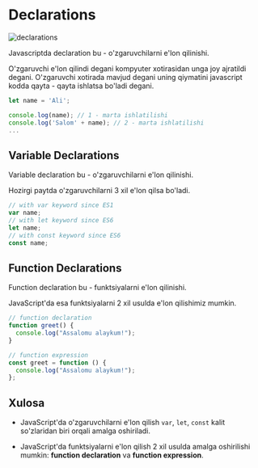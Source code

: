 # Declarations

![declarations](https://i.ibb.co/Y3BmyPX/declarations.png)

Javascriptda declaration bu - o'zgaruvchilarni e'lon qilinishi.

O'zgaruvchi e'lon qilindi degani kompyuter xotirasidan unga joy ajratildi degani. O'zgaruvchi xotirada mavjud degani uning qiymatini javascript kodda qayta - qayta ishlatsa bo'ladi degani.

```js
let name = 'Ali';

console.log(name); // 1 - marta ishlatilishi
console.log('Salom' + name); // 2 - marta ishlatilishi
...
```

## Variable Declarations

Variable declaration bu - o'zgaruvchilarni e'lon qilinishi.

Hozirgi paytda o'zgaruvchilarni 3 xil e'lon qilsa bo'ladi.

```js
// with var keyword since ES1
var name;
// with let keyword since ES6
let name;
// with const keyword since ES6
const name;
```

## Function Declarations

Function declaration bu - funktsiyalarni e'lon qilinishi.

JavaScript'da esa funktsiyalarni 2 xil usulda e'lon qilishimiz mumkin.

```js
// function declaration
function greet() {
  console.log("Assalomu alaykum!");
}

// function expression
const greet = function () {
  console.log("Assalomu alaykum!");
};
```

## Xulosa

- JavaScript'da o'zgaruvchilarni e'lon qilish `var`, `let`, `const` kalit so'zlaridan biri orqali amalga oshiriladi.

- JavaScript'da funktsiyalarni e'lon qilish 2 xil usulda amalga oshirilishi mumkin: **function declaration** va **function expression**.
